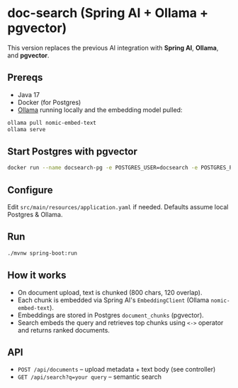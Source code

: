 
# doc-search (Spring AI + Ollama + pgvector)

This version replaces the previous AI integration with **Spring AI**, **Ollama**, and **pgvector**.

## Prereqs

- Java 17
- Docker (for Postgres)
- [Ollama](https://ollama.com) running locally and the embedding model pulled:

```bash
ollama pull nomic-embed-text
ollama serve
```

## Start Postgres with pgvector

```bash
docker run --name docsearch-pg -e POSTGRES_USER=docsearch -e POSTGRES_PASSWORD=docsearch -e POSTGRES_DB=docsearch -p 5432:5432 -d ankane/pgvector:latest
```

## Configure

Edit `src/main/resources/application.yaml` if needed. Defaults assume local Postgres & Ollama.

## Run

```bash
./mvnw spring-boot:run
```

## How it works

- On document upload, text is chunked (800 chars, 120 overlap).
- Each chunk is embedded via Spring AI's `EmbeddingClient` (Ollama `nomic-embed-text`).
- Embeddings are stored in Postgres `document_chunks` (pgvector).
- Search embeds the query and retrieves top chunks using `<->` operator and returns ranked documents.

## API

- `POST /api/documents` – upload metadata + text body (see controller)
- `GET /api/search?q=your query` – semantic search
